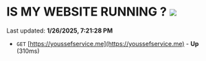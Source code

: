 # IS MY WEBSITE RUNNING ? [![](https://img.shields.io/static/v1?label=Sponsor&message=%E2%9D%A4&logo=GitHub&color=%23fe8e86)](https://github.com/sponsors/Youssef-Lehmam)

Last updated: **1/26/2025, 7:21:28 PM**

- `GET` [https://youssefservice.me](https://youssefservice.me) - **Up** (310ms)
